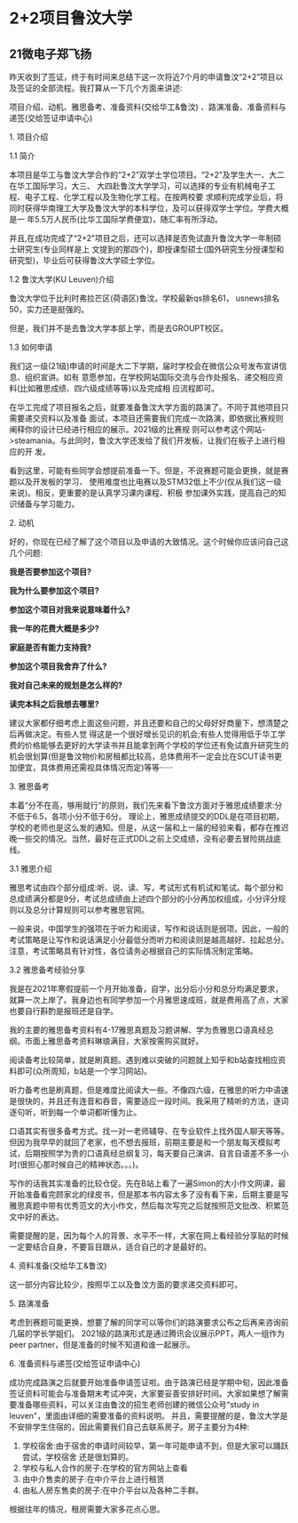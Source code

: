 # 2+2项目鲁汶大学

## 21微电子郑飞扬

昨天收到了签证，终于有时间来总结下这一次将近7个月的申请鲁汶“2+2”项目以及签证的全部流程。我打算从一下几个方面来讲述:

项目介绍、动机、雅思备考、准备资料(交给华工&鲁汶) 、路演准备、准备资料与递签(交给签证申请中心)

1\. 项目介绍

1.1 简介

本项目是华工与鲁汶大学合作的“2+2”双学士学位项目。“2+2”及学生大一、大二在华工国际学习，大三、 大四赴鲁汶大学学习，可以选择的专业有机械电子工程、电子工程、化学工程以及生物化学工程。在按两校要 求顺利完成学业后，将同时获得华南理工大学及鲁汶大学的本科学位，及可以获得双学士学位。学费大概是一 年5.5万人民币(比华工国际学费便宜)，随汇率有所浮动。

并且,在成功完成了“2+2"项目之后，还可以选择是否免试直升鲁汶大学一年制硕士研究生(专业同样是上 文提到的那四个)，即授课型硕士(国外研究生分授课型和研究型)，毕业后可获得鲁汶大学硕士学位。

1.2 鲁汶大学(KU Leuven)介绍&#x20;

鲁汶大学位于比利时弗拉芒区(荷语区)鲁汶。学校最新qs排名61， usnews排名50，实力还是挺强的。

但是，我们并不是去鲁汶大学本部上学，而是去GROUPT校区。&#x20;

1.3 如何申请

我们这一级(21级)申请的时间是大二下学期，届时学校会在微信公众号发布宣讲信息、组织宣讲。如有 意愿参加，在学校网站国际交流与合作处报名、递交相应资料(比如雅思成绩、四六级成绩等等)以及完成相 应流程即可。

在华工完成了项目报名之后，就要准备鲁汶大学方面的路演了。不同于其他项目只需要递交资料以及准备 面试，本项目还需要我们完成一次路演，即依据比赛规则阐释你的设计已经进行相应的展示。2021级的比赛规 则可以参考这个网站->steamania。与此同时，鲁汶大学还发给了我们开发板，让我们在板子上进行相应的开 发。

看到这里，可能有些同学会想提前准备一下。但是，不说赛题可能会更换，就是赛题以及开发板的学习、 使用难度也比电赛以及STM32低上不少(仅从我们这一级来说)。相反，更重要的是认真学习课内课程、积极 参加课外实践，提高自己的知识储备与学习能力。

2\. 动机&#x20;

好的，你现在已经了解了这个项目以及申请的大致情况。这个时候你应该问自己这几个问题:

**我是否要参加这个项目?**

**我为什么要参加这个项目?**

**参加这个项目对我来说意味着什么?**

**我一年的花费大概是多少?**

**家庭是否有能力支持我?**

**参加这个项目我舍弃了什么?**

**我对自己未来的规划是怎么样的?**

**读完本科之后我想去哪里?**

建议大家都仔细考虑上面这些问题，并且还要和自己的父母好好商量下，想清楚之后再做决定。有些人觉 得这是一个很好增长见识的机会;有些人觉得用低于华工学费的价格能够去更好的大学读书并且能拿到两个学校的学位还有免试直升研究生的机会很划算(但是鲁汶物价和房租都比较高，总体费用不一定会比在SCUT读书更加便宜，具体费用还需视具体情况而定)等等······

3\. 雅思备考&#x20;

本着“分不在高，够用就行”的原则，我们先来看下鲁汶方面对于雅思成绩要求:分不低于6.5，各项小分不低于6分。 理论上，雅思成绩提交的DDL是在项目初期，学校的老师也是这么发的通知。但是，从这一届和上一届的经验来看，都存在推迟晚一些交的情况。当然，最好在正式DDL之前上交成绩，没有必要去冒险挑战底线。&#x20;

3.1 雅思介绍

雅思考试由四个部分组成:听、说、读、写，考试形式有机试和笔试。每个部分和总成绩满分都是9分，考试总成绩由上述四个部分的小分再加权组成，小分评分规则以及总分计算规则可以参考雅思官网。

一般来说，中国学生的强项在于听力和阅读，写作和说话则是弱项。因此，一般的考试策略是让写作和说话满足小分最低分而听力和阅读则是越高越好、拉起总分。注意，考试策略具有针对性，各位请务必根据自己的实际情况制定策略。

3.2 雅思备考经验分享&#x20;

我是在2021年寒假提前一个月开始准备，自学，出分后小分和总分均满足要求，就算一次上岸了。我身边也有同学参加一个月雅思速成班，就是费用高了点，大家也要自行斟酌是报班还是自学。

我的主要的雅思备考资料有4-17雅思真题及习题讲解、学为贵雅思口语真经总纲。市面上雅思备考资料琳琅满目，大家按需购买就好。

阅读备考比较简单，就是刷真题。遇到难以突破的问题就上知乎和b站查找相应资料即可(众所周知，b站是一个学习网站)。

听力备考也是刷真题，但是难度比阅读大一些。不像四六级，在雅思的听力中语速是很快的，并且还有连音和吞音，需要适应一段时间。我采用了精听的方法，逐词逐句听，听到每一个单词都听懂为止。

口语其实有很多备考方式。找一对一老师辅导、在专业软件上找外国人聊天等等。但因为我早早的就回了老家，也不想去报班，前期主要是和一个朋友每天模拟考试，后期按照学为贵的口语真经总纲复习，每天要自己演讲、自言自语差不多一小时(很担心那时候自己的精神状态。。。)。

写作的话我其实准备的比较仓促。先在B站上看了一遍Simon的大小作文网课，最开始准备看完顾家北的绿皮书，但是那本书内容太多了没有看下来，后期主要是写雅思真题中带有优秀范文的大小作文，然后每次写完之后就按照范文批改、积累范文中好的表达。

需要提醒的是，因为每个人的背景、水平不一样，大家在网上看经验分享贴的时候一定要结合自身，不要盲目跟从，适合自己的才是最好的。

4\. 资料准备(交给华工&鲁汶)&#x20;

这一部分内容比较少，按照华工以及鲁汶方面的要求递交资料即可。

5\. 路演准备

考虑到赛题可能更换，想要了解的同学可以等你们的路演要求公布之后再来咨询前几届的学长学姐们。 2021级的路演形式是通过腾讯会议展示PPT，两人一组作为peer partner，但是准备的时候不知道和谁一起展示。

6\. 准备资料与递签(交给签证申请中心)

成功完成路演之后就要开始准备申请签证啦。由于路演已经是学期中旬，因此准备签证资料可能会与准备期末考试冲突，大家要妥善安排好时间。大家如果想了解需要准备哪些资料，可以关注由鲁汶的招生老师创建的微信公众号“study in leuven"，里面由详细的需要准备的资料说明。 并且，需要提醒的是，鲁汶大学是不安排学生住宿的，因此需要我们自己去联系房子。房子主要分为4种:

1. 学校宿舍:由于宿舍的申请时间较早，第一年可能申请不到，但是大家可以踊跃尝试，学校宿舍 还是很划算的。
2. 学校与私人合作的房子:在学校的官方网站上查看
3. 由中介售卖的房子:在中介平台上进行租赁
4. 由私人房东售卖的房子:在中介平台以及各种二手群。

根据往年的情况，租房需要大家多花点心思。
